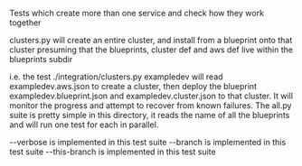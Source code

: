 Tests which create more than one service and check how they work together

clusters.py will create an entire cluster, and install from a blueprint onto that cluster presuming that the blueprints, cluster def and aws def live within the blueprints subdir

i.e. the test ./integration/clusters.py exampledev will read exampledev.aws.json to create a cluster, then deploy the blueprint exampledev.blueprint.json and exampledev.cluster.json to that cluster. It will monitor the progress and attempt to recover from known failures. The all.py suite is pretty simple in this directory, it reads the name of all the blueprints and will run one test for each in parallel.

--verbose is implemented in this test suite
--branch is implemented in this test suite
--this-branch is implemented in this test suite